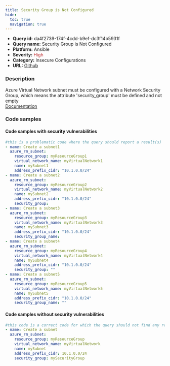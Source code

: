 ```yaml
---
title: Security Group is Not Configured
hide:
  toc: true
  navigation: true
---
```


<style>
  .highlight .hll {
    background-color: #ff171742;
  }
  .md-content {
    max-width: 1100px;
    margin: 0 auto;
  }
</style>

-   **Query id:** da4f2739-174f-4cdd-b9ef-dc3f14b5931f
-   **Query name:** Security Group is Not Configured
-   **Platform:** Ansible
-   **Severity:** <span style="color:#bb2124">High</span>
-   **Category:** Insecure Configurations
-   **URL:** [Github](https://github.com/Checkmarx/kics/tree/master/assets/queries/ansible/azure/security_group_is_not_configured)

### Description
Azure Virtual Network subnet must be configured with a Network Security Group, which means the attribute 'security_group' must be defined and not empty<br>
[Documentation](https://docs.ansible.com/ansible/latest/collections/azure/azcollection/azure_rm_subnet_module.html)

### Code samples
#### Code samples with security vulnerabilities
```yaml title="Positive test num. 1 - yaml file" hl_lines="3 35 9 16 28"
#this is a problematic code where the query should report a result(s)
- name: Create a subnet1
  azure_rm_subnet:
    resource_group: myResourceGroup1
    virtual_network_name: myVirtualNetwork1
    name: mySubnet1
    address_prefix_cidr: "10.1.0.0/24"
- name: Create a subnet2
  azure_rm_subnet:
    resource_group: myResourceGroup2
    virtual_network_name: myVirtualNetwork2
    name: mySubnet2
    address_prefix_cidr: "10.1.0.0/24"
    security_group:
- name: Create a subnet3
  azure_rm_subnet:
    resource_group: myResourceGroup3
    virtual_network_name: myVirtualNetwork3
    name: mySubnet3
    address_prefix_cidr: "10.1.0.0/24"
    security_group_name:
- name: Create a subnet4
  azure_rm_subnet:
    resource_group: myResourceGroup4
    virtual_network_name: myVirtualNetwork4
    name: mySubnet4
    address_prefix_cidr: "10.1.0.0/24"
    security_group: ""
- name: Create a subnet5
  azure_rm_subnet:
    resource_group: myResourceGroup5
    virtual_network_name: myVirtualNetwork5
    name: mySubnet5
    address_prefix_cidr: "10.1.0.0/24"
    security_group_name: ""

```


#### Code samples without security vulnerabilities
```yaml title="Negative test num. 1 - yaml file"
#this code is a correct code for which the query should not find any result
- name: Create a subnet
  azure_rm_subnet:
    resource_group: myResourceGroup
    virtual_network_name: myVirtualNetwork
    name: mySubnet
    address_prefix_cidr: 10.1.0.0/24
    security_group: mySecurityGroup

```
